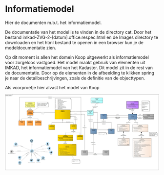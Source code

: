 # Informatiemodel

Hier de documenten m.b.t. het informatiemodel.

De documentatie van het model is te vinden in de directory cat. Door het bestand imkad-ZVG-2-[datum].office.respec.html en de Images directory te downloaden en het html bestand te openen in een browser kun je de modeldocumentatie zien. 

Op dit moment is allen het domein Koop uitgewerkt als informatiemodel voor zorgeloos vastgoed. Het model maakt gebruik van elementen uit IMKAD, het informatiemodel van het Kadaster. Dit model zit in de rest van de documentatie. Door op de elementen in de afbeelding te klikken spring je naar de detailbeschrijvingen, zoals de definitie van de objecttypen.

Als voorproefje hier alvast het model van Koop 

![Model Koop](cat/Images/EAID_516C7992_B16B_49ec_8DC5_CF31CB944D6F.png)

